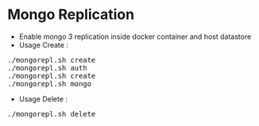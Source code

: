 # Mongo Replication
- Enable mongo 3 replication inside docker container and host datastore 
- Usage Create :
<pre>./mongorepl.sh create
./mongorepl.sh auth
./mongorepl.sh create
./mongorepl.sh mongo <address></pre>
- Usage Delete :
<pre>./mongorepl.sh delete</pre>
